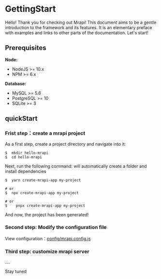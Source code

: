 # GettingStart

Hello! Thank you for checking out Mrapi!
This document aims to be a gentle introduction to the framework and its features. It is an elementary preface with examples and links to other parts of the documentation.
Let's start!

## Prerequisites 

**Node:**

- NodeJS >= 10.x
- NPM >= 6.x

**Database:**

- MySQL >= 5.6
- PostgreSQL >= 10
- SQLite >= 3

## quickStart

### Frist step：create a mrapi project

As a first step, create a project directory and navigate into it:

```terminal
$  mkdir hello-mrapi
$  cd hello-mrapi
```

Next, run the following command: will automatically create a folder and install dependencies

```terminal
$  yarn create-mrapi-app my-project

# or
$  npx create-mrapi-app my-project

# or
$	 pnpx create-mrapi-app my-project
```

And now, the project has  been generated!

### Second step: Modify the configuration file

View configuration：[config/mrapi.config.js](https://github.com/mrapi-js/mrapi/blob/dev/docs/Configuration/Common.md)

### Third step: customize mrapi server

....

Stay tuned